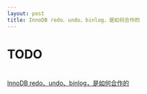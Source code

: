 ```yaml
---
layout: post
title: InnoDB redo、undo、binlog，是如何合作的
---
```


# TODO

# 
[InnoDB redo、undo、binlog，是如何合作的](https://zhuanlan.zhihu.com/p/397661848)